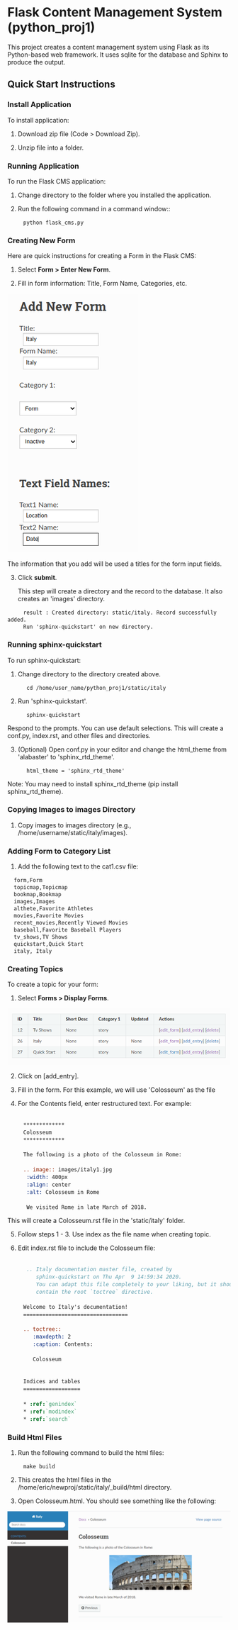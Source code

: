 # Flask Content Management System (python_proj1)

This project creates a content management system using Flask as its Python-based web framework. It uses sqlite for the database and Sphinx to produce the output.

## Quick Start Instructions

### Install Application

To install application:

1. Download zip file (Code > Download Zip).

2. Unzip file into a folder.


### Running Application

To run the Flask CMS application:

1. Change directory to the folder where you installed the application.

2. Run the following command in a command window::

```
     python flask_cms.py
```

### Creating New Form

Here are quick instructions for creating a Form in the Flask CMS:

1. Select **Form > Enter New Form**.

2. Fill in form information: Title, Form Name, Categories, etc.

![image](https://github.com/edstraus23/python_proj1/blob/main/images/new_form.png)

   The information that you add will be used a titles for the form input fields.

3. Click **submit**.

   This step will create a directory and the record to the database. It also creates an 'images' directory. 
   
 ```
      result : Created directory: static/italy. Record successfully added. 
      Run 'sphinx-quickstart' on new directory.
 ```

### Running sphinx-quickstart

To run sphinx-quickstart:

1. Change directory to the directory created above.

```
      cd /home/user_name/python_proj1/static/italy
```

2. Run 'sphinx-quickstart'.
   
```
      sphinx-quickstart
```

   Respond to the prompts. You can use default selections. This will create a conf.py, index.rst, and other files and directories.

3. (Optional) Open conf.py in your editor and change the html_theme from 'alabaster' to 'sphinx_rtd_theme'.

```
      html_theme = 'sphinx_rtd_theme'
```

  Note: You may need to install sphinx_rtd_theme (pip install sphinx_rtd_theme).

### Copying Images to images Directory

1. Copy images to images directory (e.g., /home/username/static/italy/images).

### Adding Form to Category List

1. Add the following text to the cat1.csv file:

```
  form,Form
  topicmap,Topicmap
  bookmap,Bookmap
  images,Images
  althete,Favorite Athletes
  movies,Favorite Movies
  recent_movies,Recently Viewed Movies
  baseball,Favorite Baseball Players
  tv_shows,TV Shows
  quickstart,Quick Start
  italy, Italy
```

### Creating Topics

To create a topic for your form:

1. Select **Forms > Display Forms**.

![image](https://github.com/edstraus23/python_proj1/blob/main/images/display_stories.png)
 
2. Click on [add_entry].

3. Fill in the form. For this example, we will use 'Colosseum' as the file 

4. For the Contents field, enter restructured text. For example:

``` rst

     *************
     Colosseum 
     *************

     The following is a photo of the Colosseum in Rome:

     .. image:: images/italy1.jpg
      :width: 400px
      :align: center
      :alt: Colosseum in Rome

      We visited Rome in late March of 2018.
```
   
   This will create a Colosseum.rst file in the 'static/italy' folder.

5. Follow steps 1 - 3. Use index as the file name when creating topic.

6. Edit index.rst file to include the Colosseum file:

``` rst

      .. Italy documentation master file, created by
         sphinx-quickstart on Thu Apr  9 14:59:34 2020.
         You can adapt this file completely to your liking, but it should at least
         contain the root `toctree` directive.

     Welcome to Italy's documentation!
     =================================

     .. toctree::
        :maxdepth: 2
        :caption: Contents:
     
        Colosseum


     Indices and tables
     ==================

     * :ref:`genindex`
     * :ref:`modindex`
     * :ref:`search`
 ```

### Build Html Files

1. Run the following command to build the html files:

 ```
      make build
 ```

2. This creates the html files in the /home/eric/newproj/static/italy/_build/html directory.

3. Open Colosseum.html. You should see something like the following:

![image](https://github.com/edstraus23/python_proj1/blob/main/images/italy_output.png)

